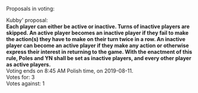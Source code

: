 Proposals in voting:  

Kubby' proposal:  
**Each player can either be active or inactive. Turns of inactive players are skipped. An active player becomes an inactive player if they fail to make the action(s) they have to make on their turn twice in a row. An inactive player can become an active player if they make any action or otherwise express their interest in returning to the game. With the enactment of this rule, Poles and YN shall be set as inactive players, and every other player as active players.**  
Voting ends on 8:45 AM Polish time, on 2019-08-11.  
Votes for: 3  
Votes against: 1  
